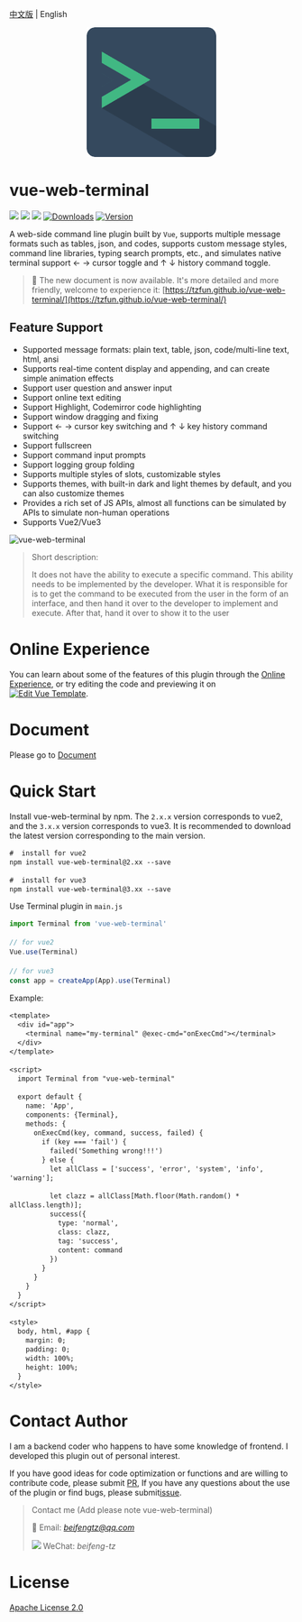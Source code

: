 [中文版](./README_ZH.md) | English

<div align=center>
<img src=public/logo.png/>
</div>

# vue-web-terminal

<a href="https://github.com/tzfun/vue-web-terminal/tree/vue2"><img src="https://shields.io/github/package-json/v/tzfun/vue-web-terminal/vue2"></a>
<a href="https://github.com/tzfun/vue-web-terminal/tree/vue3"><img src="https://shields.io/github/package-json/v/tzfun/vue-web-terminal/vue3"></a>
<a href="https://www.npmjs.com/package/vue-web-terminal"><img src="https://shields.io/bundlephobia/minzip/vue-web-terminal"></a>
<a href="https://npmcharts.com/compare/vue-web-terminal?minimal=true"><img src="https://img.shields.io/npm/dt/vue-web-terminal.svg" alt="Downloads"></a>
<a href="https://www.npmjs.com/package/vue-web-terminal"><img src="https://img.shields.io/npm/l/vue-web-terminal.svg" alt="Version"></a>

A web-side command line plugin built by `Vue`, supports multiple message formats such as tables, json, and codes, supports custom message styles, command line libraries, typing search prompts, etc., and simulates native terminal support ← → cursor toggle and ↑ ↓ history command toggle.

> :tada: The new document is now available. It's more detailed and more friendly, welcome to experience it: [https://tzfun.github.io/vue-web-terminal/](https://tzfun.github.io/vue-web-terminal/)

## Feature Support

* Supported message formats: plain text, table, json, code/multi-line text, html, ansi
* Supports real-time content display and appending, and can create simple animation effects
* Support user question and answer input
* Support online text editing
* Support Highlight, Codemirror code highlighting
* Support window dragging and fixing
* Support ← → cursor key switching and ↑ ↓ key history command switching
* Support fullscreen
* Support command input prompts
* Support logging group folding
* Supports multiple styles of slots, customizable styles
* Supports themes, with built-in dark and light themes by default, and you can also customize themes
* Provides a rich set of JS APIs, almost all functions can be simulated by APIs to simulate non-human operations
* Supports Vue2/Vue3

![vue-web-terminal](./public/vue-web-terminal.gif)

> Short description:
>
> It does not have the ability to execute a specific command. This ability needs to be implemented by the developer.
> What it is responsible for is to get the command to be executed from the user in the form of an interface, and then
> hand it over to the developer to implement and execute. After that, hand it over to show it to the user

# Online Experience

You can learn about some of the features of this plugin through the [Online Experience](https://tzfun.github.io/vue-web-terminal/demo.html), or try editing the code and previewing it on [![Edit Vue Template](https://codesandbox.io/static/img/play-codesandbox.svg)](https://codesandbox.io/s/silly-scooby-l8wk9b).

# Document

Please go to [Document](https://tzfun.github.io/vue-web-terminal/)

# Quick Start

Install vue-web-terminal by npm. The `2.x.x` version corresponds to vue2, and the `3.x.x` version corresponds to vue3.
It is recommended to download the latest version corresponding to the main version.

```shell
#  install for vue2
npm install vue-web-terminal@2.xx --save

#  install for vue3
npm install vue-web-terminal@3.xx --save 
```

Use Terminal plugin in `main.js`

```js
import Terminal from 'vue-web-terminal'

// for vue2
Vue.use(Terminal)

// for vue3
const app = createApp(App).use(Terminal)
```

Example:

```vue
<template>
  <div id="app">
    <terminal name="my-terminal" @exec-cmd="onExecCmd"></terminal>
  </div>
</template>

<script>
  import Terminal from "vue-web-terminal"

  export default {
    name: 'App',
    components: {Terminal},
    methods: {
      onExecCmd(key, command, success, failed) {
        if (key === 'fail') {
          failed('Something wrong!!!')
        } else {
          let allClass = ['success', 'error', 'system', 'info', 'warning'];

          let clazz = allClass[Math.floor(Math.random() * allClass.length)];
          success({
            type: 'normal',
            class: clazz,
            tag: 'success',
            content: command
          })
        }
      }
    }
  }
</script>

<style>
  body, html, #app {
    margin: 0;
    padding: 0;
    width: 100%;
    height: 100%;
  }
</style>
```

# Contact Author

I am a backend coder who happens to have some knowledge of frontend. I developed this plugin out of personal interest.

If you have good ideas for code optimization or functions and are willing to contribute code, please submit [PR](https://github.com/tzfun/vue-web-terminal/pulls),
If you have any questions about the use of the plugin or find bugs, please submit[issue](https://github.com/tzfun/vue-web-terminal/issues).

> Contact me (Add please note vue-web-terminal)
>
> 📮 Email: *beifengtz@qq.com*
>
> ![](https://open.weixin.qq.com/zh_CN/htmledition/res/assets/res-design-download/icon16_wx_logo.png) WeChat: *beifeng-tz*

# License

[Apache License 2.0](LICENSE)
